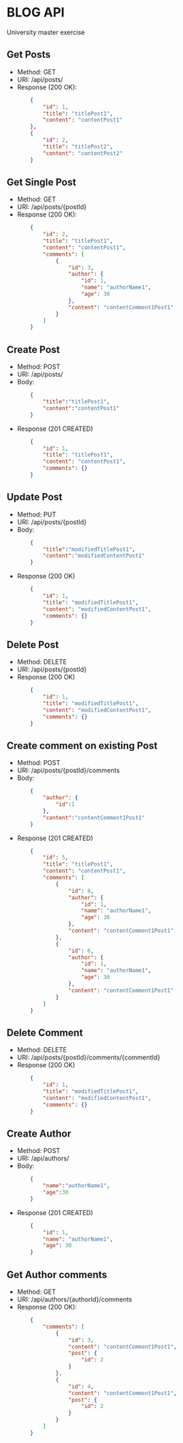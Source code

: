 # BLOG API
University master exercise

## Get Posts
 - Method: GET
 - URI: /api/posts/
 - Response (200 OK):
    ```json 
        {
            "id": 1,
            "title": "titlePost1",
            "content": "contentPost1"
        },
        {
            "id": 2,
            "title": "titlePost2",
            "content": "contentPost2"
        }
    ```
## Get Single Post
 - Method: GET
 - URI: /api/posts/{postId}
 - Response (200 OK):
    ```json 
        {
            "id": 2,
            "title": "titlePost1",
            "content": "contentPost1",
            "comments": [
                {
                    "id": 3,
                    "author": {
                        "id": 1,
                        "name": "authorName1",
                        "age": 30
                    },
                    "content": "contentComment1Post1"
                }
            ]
        }
    ```
## Create Post
 - Method: POST
 - URI: /api/posts/
 - Body:
    ```json 
        {
            "title":"titlePost1",
            "content":"contentPost1"
        }
    ```
 - Response (201 CREATED)
    ```json 
        {
            "id": 1,
            "title": "titlePost1",
            "content": "contentPost1",
            "comments": {}
        }
    ```
## Update Post
 - Method: PUT
 - URI: /api/posts/{postId}
 - Body:
    ```json 
        {
            "title":"modifiedTitlePost1",
            "content":"modifiedContentPost1"
        }
    ```
 - Response (200 OK)
    ```json 
        {
            "id": 1,
            "title": "modifiedTitlePost1",
            "content": "modifiedContentPost1",
            "comments": {}
        }
    ```
## Delete Post
 - Method: DELETE
 - URI: /api/posts/{postId}
 - Response (200 OK)
    ```json 
        {
            "id": 1,
            "title": "modifiedTitlePost1",
            "content": "modifiedContentPost1",
            "comments": {}
        }
    ```
## Create comment on existing Post
 - Method: POST
 - URI: /api/posts/{postId}/comments
 - Body:
    ```json 
        {
            "author": {
                "id":1
            },
            "content":"contentComment1Post1"
        }
    ```
 - Response (201 CREATED)
    ```json 
        {
            "id": 5,
            "title": "titlePost1",
            "content": "contentPost1",
            "comments": [
                {
                    "id": 8,
                    "author": {
                        "id": 1,
                        "name": "authorName1",
                        "age": 30
                    },
                    "content": "contentComment1Post1"
                },
                {
                    "id": 6,
                    "author": {
                        "id": 1,
                        "name": "authorName1",
                        "age": 30
                    },
                    "content": "contentComment1Post1"
                }
            ]
        }
    ```
## Delete Comment
 - Method: DELETE
 - URI: /api/posts/{postId}/comments/{commentId}
 - Response (200 OK)
    ```json 
        {
            "id": 1,
            "title": "modifiedTitlePost1",
            "content": "modifiedContentPost1",
            "comments": {}
        }
    ```

## Create Author
 - Method: POST
 - URI: /api/authors/
 - Body:
    ```json 
        {
            "name":"authorName1",
            "age":30
        }
    ```
 - Response (201 CREATED)
    ```json 
        {
            "id": 1,
            "name": "authorName1",
            "age": 30
        }
    ```

## Get Author comments
 - Method: GET
 - URI: /api/authors/{authorId}/comments
 - Response (200 OK):
    ```json 
        {
            "comments": [
                {
                    "id": 3,
                    "content": "contentComment1Post1",
                    "post": {
                        "id": 2
                    }
                },
                {
                    "id": 4,
                    "content": "contentComment1Post1",
                    "post": {
                        "id": 2
                    }
                }
            ]
        }
    ```
